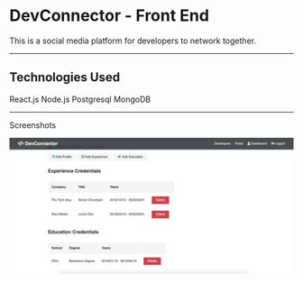# DevConnector - Front End
This is a social media platform for developers to network together.

---

## Technologies Used
React.js
Node.js
Postgresql
MongoDB

---
Screenshots

![Landing Page](screenshots/Dashboard.png)
